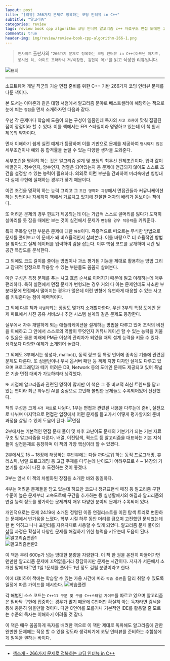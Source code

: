 ```yaml
---  
layout: post  
title: "[리뷰] 266가지 문제로 정복하는 코딩 인터뷰 in C++"  
subtitle: "알고리즘"  
categories: review 
tags: review book cpp algorithm 코딩 인터뷰 알고리즘 c++ 자료구조 면접 도메인 고난이도        
comments: true  
header-img: img/review/review-book-cpp-algorithm-266-1.png
---  
```

  
> `인사이트` 출판사의 `"266가지 문제로 정복하는 코딩 인터뷰 in C++(아드난 아지즈, 쭝시엔 리, 아미트 프라카시 저/이창현, 김현욱 역)"`를 읽고 작성한 리뷰입니다.  

![표지](https://telegeam.github.io/assets/img/review/review-book-cpp-algorithm-266-1.png)  

---

소프트웨어 개발 직군의 기술 면접 준비를 위한 C++ 기반 266가지 코딩 인터뷰 문제를 다룬 책이다.

본 도서는 아마존과 같은 대형 서점에서 알고리즘 분야로 베스트셀러에 해당하는 책으로 눈에 띄는 `장점`을 먼저 소개하자면 다음과 같다. 

우선 각 문제마다 학습에 도움이 되는 구성이 일품인데 독자의 `사고 흐름`에 맞춰 집필된 점이 장점이라 할 수 있다. 이를 책에서는 EPI 스타일이라 명명하고 있는데 이 책 원서 제목의 약자이다.

먼저 이해하기 쉽게 실전 예제가 등장하며 이를 기반으로 문제를 제공하여 `명시되지 않은` 세부조건이나 예외 등 합격률을 높일 수 있는 다양한 생각을 도와준다. 

세부조건을 명확히 하는 것은 알고리즘 설계 및 코딩의 최우선 전제조건이다. 입력 값이 배열인지, 정수인지, 양수인지, 정렬은 되어있는지 등 문제에 언급되지 않아도 스스로 조건을 설정할 수 있는 능력이 필요하다. 의외로 이런 부분을 간과하여 머리속에만 빙빙대다 실제 구현에 실패하는 경우가 잦기 때문이다. 

이런 조건을 명확히 하는 능력 그리고 그 `조건 명확화 과정`에서 면접관들과 커뮤니케이션하는 방법이나 자세까지 책에서 가르치고 있기에 친절한 저자의 배려가 돋보이는 책이다. 

또 어려운 문제의 경우 힌트가 제공되는데 이는 가급적 스스로 골머리를 앓다가 도저히 실마리를 못 잡을 때에만 보는 것이 실전에서 문제가 `변형될 경우 적응력`을 키워준다.

특히 주목할 만한 부분은 문제에 대한 `해설`이다. 즉흥적으로 떠오르는 무식한 방법으로 문제를 풀어보고 이 문제가 왜 비효율적인지 살펴본다. 이를 바탕으로 더 효율적인 방법을 찾아보고 실제 데이터를 입력하여 감을 잡는다. 이후 핵심 코드를 공개하며 시간 및 공간 복잡도를 분석한다. 

그 외에도 코드 길이를 줄이는 방법이나 과소 평가된 기능을 제대로 활용하는 방법 그리고 잠재적 함정으로 작용할 수 있는 부분들도 꼼꼼히 살펴본다. 

이런 구성은 특정 문제를 푸는 사고 흐름 순서로 이어지기 때문에 읽고 이해하는데 매우 편리하다. 특히 실전에서 면접 문제가 변형되는 경우 거의 다 아는 문제인데도 사소한 부분때문에 면접에서 떨어지는 경우가 많은데 이런 변형에 유연하게 대응할 수 있는 사고를 키워준다는 점이 매력적이다.

그 외에 다른 책과 `차별화`되는 장점도 몇가지 소개할까한다. 우선 3부의 특정 도메인 문제 파트에서 사진 공유 서비스나 추천 시스템 설계와 같은 문제도 등장한다. 

실무에서 자주 개발하게 되는 애플리케이션을 설계하는 방법을 다루고 있어 조직의 비전을 이해하고 그 안에서 스스로의 역할이 무엇인지 커뮤니케이션 할 수 있는 능력을 키울 수 있음은 물론 미래에 PM급 이상의 관리자가 되었을 때의 설계 능력을 키울 수 있다. 생각보다 다양한 예제가 소개되어 놀랐다.

그 외에도 3부에서는 생성자, malloc(), 동적 링크 등 특정 언어에 종속된 기술에 관련된 문제도 다룬다. 또 싱글턴이나 푸시 옵서버 패턴 등 객체 지향 디자인 설계도 다루고 있으며 프로그래밍과 떼기 어려운 DB, Network 등의 도메인 문제도 제공되고 있어 폭넓은 기술 면접 대비가 가능하리라 생각했다.

또 서점에 알고리즘과 관련된 명작이 많지만 이 책은 그 중 비교적 최신 트렌드를 담고 있는 편이라 최근 화두인 AI를 중심으로 고민해 볼법한 문제들도 수록되어있어 신선했다.

책의 구성은 크게 `4개 파트`로 나뉜다. 1부는 면접과 관련된 내용을 다루는데 준비, 실전으로 나뉘며 마지막으로 면접관 입장에서 어떤 문제를 들고가서 어떻게 평가할지의 준비 과정을 살필 수 있어 도움이 된다. 
![면접](https://telegeam.github.io/assets/img/review/review-book-cpp-algorithm-266-2.png)  

2부에서는 기본적인 면접 문재 풀이 및 차후 고난이도 문제의 기본기가 되는 기본 자료구조 및 알고리즘을 다룬다. 배열, 이진탐색, 퀵소트 등 알고리즘을 대표하는 기본 지식들이 실전문제로 등장하며 이 책의 가장 핵심이라 할 수 있겠다. 

2부에서도 15 ~ 18장에 해당하는 후반부에는 다들 까다로워 하는 동적 프로그래밍, 휴리스틱, 병렬 프로그래밍 등 고급 주제를 다루는데 난이도가 어려우므로 4 ~ 14장의 기본기를 철저히 다진 후 도전하는 것이 좋겠다.

3부는 앞서 이 책의 차별화된 장점을 소개한 바와 동일하다.

4부는 어려운 문제들을 담고 있는데 허프만 코드나 정규표현식 매칭 등 알고리즘 구현 수준이 높은 문제부터 고속도로에 구간을 추가하는 등 실생활에서의 해결과 알고리즘의 연결 능력 정도를 평가하는 문제까지 매우 다양한 분야의 문제가 수록되어 있다.

개인적으로는 문제 24.19에 소개된 정렬된 이중 연결리스트를 이진 탐색 트리로 변환하는 문제에서 반가움을 느꼈다. 학부 시절 하루 동안 머리를 긁으며 고전했던 문제였는데 한 번 익히고 나니 포인터를 자유자재로 사용할 수 있게 되었다. 알고리즘 문제 풀이의 삽질 과정은 확실히 다양한 문제를 해결하기 위한 능력을 키우는데 도움이 된다. 
![알고리즘변환1](https://telegeam.github.io/assets/img/review/review-book-cpp-algorithm-266-5.png)  
![알고리즘변환2](https://telegeam.github.io/assets/img/review/review-book-cpp-algorithm-266-4.png)  

이 책은 무려 600p가 넘는 방대한 분량을 자랑한다. 이 책 한 권을 온전히 파들어가면 왠만한 알고리즘 문제에 끄덕없을거라 장담하지만 문제는 시간이다. 저자가 서문에서 소개한 말에 따르면 1일 1문제를 풀어도 1년 정도 걸릴 분량이라고 한다. 

이에 대비하여 책에는 학습할 수 있는 가용 시간에 따라 `학습 플랜`을 달리 취할 수 있도록 일정에 따른 가이드를 제시한다. 
![학습플랜](https://telegeam.github.io/assets/img/review/review-book-cpp-algorithm-266-3.png)  

각 해법인 소스 코드는 `C++11 구문 및 구글 C++스타일 가이드`를 따르고 있으며 알고리즘은 밑바닥 구현에 집중하는 경우가 많기 때문에 C언어만 확실히 아는 독자라면 검색을 통해 충분히 읽을만할 것이다. 다만 C언어를 모를거나 기본적인 IDE를 활용할 줄 모르는 수준의 독자는 이해하기 어려울 것 같다. 

이 책은 매우 꼼꼼하게 독자를 배려한 책으로 이 책만 제대로 독파해도 알고리즘에 관한 왠만한 문제에는 적응 할 수 있을 정도라 생각되기에 코딩 인터뷰를 준비하는 수험생에게 일독을 권하는 바이다.

---

* [책소개 - 266가지 문제로 정복하는 코딩 인터뷰 in C++](http://www.yes24.com/Product/Goods/103768603)


